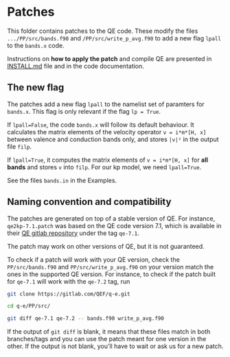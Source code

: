 # Patches

This folder contains patches to the QE code. These modify the files `.../PP/src/bands.f90` and `/PP/src/write_p_avg.f90` to add a new flag `lpall` to the `bands.x` code. 

Instructions on **how to apply the patch** and compile QE are presented in [INSTALL.md](../INSTALL.md) file and in the code documentation.

## The new flag

The patches add a new flag `lpall` to the namelist set of paramters for `bands.x`. This flag is only relevant if the flag `lp = True`. 

If `lpall=False`, the code `bands.x` will follow its default behaviour. It calculates the matrix elements of the velocity operator `v = i*m*[H, x]` between valence and conduction bands only, and stores `|v|²` in the output file `filp`.

If `lpall=True`, it computes the matrix elements of `v = i*m*[H, x]` for **all bands** and stores `v` into `filp`. For our kp model, we need `lpall=True`.

See the files `bands.in` in the Examples.

## Naming convention and compatibility

The patches are generated on top of a stable version of QE. For instance, `qe2kp-7.1.patch` was based on the QE code version 7.1, which is available in their [QE gitlab repository](https://gitlab.com/QEF/q-e) under the tag `qe-7.1`. 

The patch may work on other versions of QE, but it is not guaranteed.

To check if a patch will work with your QE version, check the `PP/src/bands.f90` and `PP/src/write_p_avg.f90` on your version match the ones in the supported QE version. For instance, to check if the patch built for `qe-7.1` will work with the `qe-7.2` tag, run

```bash
git clone https://gitlab.com/QEF/q-e.git

cd q-e/PP/src/

git diff qe-7.1 qe-7.2 -- bands.f90 write_p_avg.f90
```

If the output of `git diff` is blank, it means that these files match in both branches/tags and you can use the patch meant for one version in the other. If the output is not blank, you'll have to wait or ask us for a new patch.




